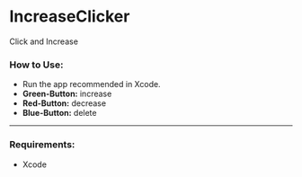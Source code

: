 # IncreaseClicker
Click and Increase

### How to Use:
- Run the app recommended in Xcode.
- **Green-Button:** increase
- **Red-Button:** decrease
- **Blue-Button:** delete

<hr>

### Requirements:
- Xcode
